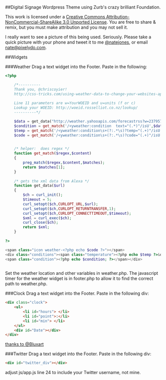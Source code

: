 ##Digital Signage Wordpress Theme using Zurb's crazy brilliant Foundation.

This work is licensed under a [Creative Commons Attribution-NonCommercial-ShareAlike 3.0 Unported License](http://creativecommons.org/licenses/by-nc/3.0/).
You are free to share & remix, but you must make attribution and you may not sell it.

I really want to see a picture of this being used. Seriously. Please take a quick picture with your phone and tweet it to me [@natejones](https://twitter.com/natejones), or email [nate@pixelydo.com](mailto:nate@pixelydo.com).


##Widgets

###Weather
Drag a text widget into the Footer. Paste in the following:
```php
<?php

	/*----------
	Thank you, @chriscoyier! 
	http://css-tricks.com/using-weather-data-to-change-your-websites-apperance-through-php-and-css/
	
	Line 11 parameters are w=YourWOEID and u=units (f or c)
	Lookup your WOEID: http://woeid.rosselliot.co.nz/lookup/
	----------*/

	$data = get_data("http://weather.yahooapis.com/forecastrss?w=2379574&u=f");
	$condition = get_match('/<yweather:condition  text="(.*)"/isU',$data);
	$temp = get_match('/<yweather:condition\s+(?:.*\s)?temp="(.+)"/isU',$data);
	$code = get_match('/<yweather:condition\s+(?:.*\s)?code="(.+)"/isU',$data);

	
	/* helper:  does regex */  
	function get_match($regex,$content)  
	{  
		preg_match($regex,$content,$matches);  
		return $matches[1];  
	}
	
	/* gets the xml data from Alexa */
	function get_data($url)
	{
		$ch = curl_init();
		$timeout = 5;
		curl_setopt($ch,CURLOPT_URL,$url);
		curl_setopt($ch,CURLOPT_RETURNTRANSFER,1);
		curl_setopt($ch,CURLOPT_CONNECTTIMEOUT,$timeout);
		$xml = curl_exec($ch);
		curl_close($ch);
		return $xml;
	}
	
?>

<span class="icon weather-<?php echo $code ?>"></span>
<div class="conditions"><span class="temperature"><?php echo $temp ?>&deg;</span>
<span class="condition"><?php echo $condition; ?></span></div>
	
```
Set the weather location and other variables in weather.php.
The javascript timer for the weather widget is in footer.php to allow it to find the correct path to weather.php.

###Clock
Drag a text widget into the Footer. Paste in the following div:

```html
<div class="clock">
	<ul>
		<li id="hours"> </li>
		<li id="point">:</li>
		<li id="min"> </li>
	</ul>
	<div id="Date"></div>
</div>
```
[thanks to @Bluxart](http://www.alessioatzeni.com/blog/css3-digital-clock-with-jquery)


###Twitter
Drag a text widget into the Footer. Paste in the following div:
```html
<div id="twitter_div"></div>
```
adjust js/app.js line 24 to include your Twitter username, not mine.